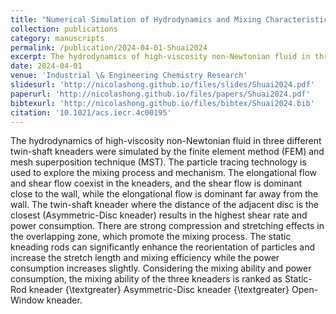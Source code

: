 ```yaml
---
title: "Numerical Simulation of Hydrodynamics and Mixing Characteristics of High-Viscosity Non-Newtonian Fluid in Twin-Shaft Kneaders"
collection: publications
category: manuscripts
permalink: /publication/2024-04-01-Shuai2024
excerpt: The hydrodynamics of high-viscosity non-Newtonian fluid in three different twin-shaft kneaders were simulated by the finite element method (FEM) and mesh superposition technique (MST). The particle tracing technology is used to explore the mixing process and mechanism. The elongational flow and shear flow coexist in the kneaders, and the shear flow is dominant close to the wall, while the elongational flow is dominant far away from the wall. The twin-shaft kneader where the distance of the adjacent disc is the closest (Asymmetric-Disc kneader) results in the highest shear rate and power consumption. There are strong compression and stretching effects in the overlapping zone, which promote the mixing process. The static kneading rods can significantly enhance the reorientation of particles and increase the stretch length and mixing efficiency while the power consumption increases slightly. Considering the mixing ability and power consumption, the mixing ability of the three kneaders is ranked as Static-Rod kneader {\textgreater} Asymmetric-Disc kneader {\textgreater} Open-Window kneader.
date: 2024-04-01
venue: 'Industrial \& Engineering Chemistry Research'
slidesurl: 'http://nicolashong.github.io/files/slides/Shuai2024.pdf'
paperurl: 'http://nicolashong.github.io/files/papers/Shuai2024.pdf'
bibtexurl: 'http://nicolashong.github.io/files/bibtex/Shuai2024.bib'
citation: '10.1021/acs.iecr.4c00195'
---
```


The hydrodynamics of high-viscosity non-Newtonian fluid in three different twin-shaft kneaders were simulated by the finite element method (FEM) and mesh superposition technique (MST). The particle tracing technology is used to explore the mixing process and mechanism. The elongational flow and shear flow coexist in the kneaders, and the shear flow is dominant close to the wall, while the elongational flow is dominant far away from the wall. The twin-shaft kneader where the distance of the adjacent disc is the closest (Asymmetric-Disc kneader) results in the highest shear rate and power consumption. There are strong compression and stretching effects in the overlapping zone, which promote the mixing process. The static kneading rods can significantly enhance the reorientation of particles and increase the stretch length and mixing efficiency while the power consumption increases slightly. Considering the mixing ability and power consumption, the mixing ability of the three kneaders is ranked as Static-Rod kneader {\textgreater} Asymmetric-Disc kneader {\textgreater} Open-Window kneader.
